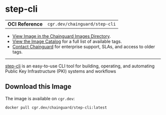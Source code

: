 <!--monopod:start-->
# step-cli
| | |
| - | - |
| **OCI Reference** | `cgr.dev/chainguard/step-cli` |


* [View Image in the Chainguard Images Directory](https://images.chainguard.dev/directory/image/step-cli/overview).
* [View the Image Catalog](https://console.chainguard.dev/images/catalog) for a full list of available tags.
* [Contact Chainguard](https://www.chainguard.dev/chainguard-images) for enterprise support, SLAs, and access to older tags.

---
<!--monopod:end-->

<!--overview:start-->
[step-cli](https://smallstep.com/docs/step-cli) is an easy-to-use CLI tool for building, operating, and automating Public Key Infrastructure (PKI) systems and workflows
<!--overview:end-->

<!--getting:start-->
## Download this Image
The image is available on `cgr.dev`:

```
docker pull cgr.dev/chainguard/step-cli:latest
```
<!--getting:end-->

<!--body:start--><!--body:end-->
